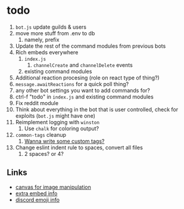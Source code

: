 # todo

1. `bot.js` update guilds & users
2. move more stuff from .env to db
   1. namely, prefix
3. Update the rest of the command modules from previous bots
4. Rich embeds everywhere
   1. `index.js`
      1. `channelCreate` and `channelDelete` events
   2. existing command modules
5. Additional reaction procesing (role on react type of thing?)
6. `message.awaitReactions` for a quick poll thing?
7. any other bot settings you want to add commands for?
8. ctrl-f "todo" in `index.js` and existing command modules
9. Fix reddit module
10. Think about everything in the bot that is user controlled, check for exploits (`bot.js` might have one)
11. Reimplement logging with `winston`
    1. Use `chalk` for coloring output?
12. `common-tags` cleanup
    1. [Wanna write some custom tags?](https://developer.mozilla.org/en-US/docs/Web/JavaScript/Reference/Template_literals#Tagged_templates)
13. Change eslint indent rule to spaces, convert all files
    1. 2 spaces? or 4?

## Links

- [canvas for image manipulation](https://discordjs.guide/popular-topics/canvas.html#setting-up-canvas)
- [extra embed info](https://discordjs.guide/popular-topics/embeds.html#embed-preview)
- [discord emoji info](https://github.com/AnIdiotsGuide/discordjs-bot-guide/blob/master/coding-guides/using-emojis.md)
